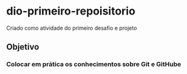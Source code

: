 # dio-primeiro-repoisitorio
Criado como atividade do primeiro desafio e projeto

## Objetivo
### Colocar em prática os conhecimentos sobre Git e GitHube
